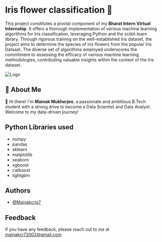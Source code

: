 
# Iris flower classification 🌸

This project constitutes a pivotal component of my **Bharat Intern Virtual Internship**. It offers a thorough implementation of various machine learning algorithms for Iris classification, leveraging Python and the scikit-learn library. Through rigorous training on the well-established Iris dataset, the project aims to determine the species of iris flowers from the popular Iris Dataset. The diverse set of algorithms employed underscores the commitment to assessing the efficacy of various machine learning methodologies, contributing valuable insights within the context of the Iris dataset.













![Logo](https://www.google.com/url?sa=i&url=https%3A%2F%2Fhousing.com%2Fnews%2Fall-about-the-iris-flower%2F&psig=AOvVaw2nvNhZdjfVTAivy7aZINYH&ust=1707475473903000&source=images&cd=vfe&opi=89978449&ved=0CBMQjRxqFwoTCOjtufnHm4QDFQAAAAAdAAAAABAE)


## 🚀 About Me
👋 Hi there! I'm **Mainak Mukherjee**, a passionate and ambitious B.Tech student with a strong drive to become a Data Scientist and Data Analyst. Welcome to my data-driven journey!



## Python Libraries used

- numpy
- pandas
- sklearn
- matplotlib
- seaborn
- xgboost
- catboost
- lightgbm


## Authors

- [@Mainakcris7](https://github.com/Mainakcris7)


## Feedback

If you have any feedback, please reach out to me at mainakcr72002@gmail.com

